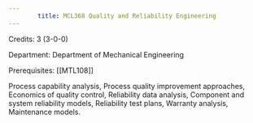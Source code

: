 ```yaml
---
        title: MCL368 Quality and Reliability Engineering
---
```

Credits: 3 (3-0-0)

Department: Department of Mechanical Engineering

Prerequisites: [[MTL108]]

Process capability analysis, Process quality improvement approaches, Economics of quality control, Reliability data analysis, Component and system reliability models, Reliability test plans, Warranty analysis, Maintenance models.